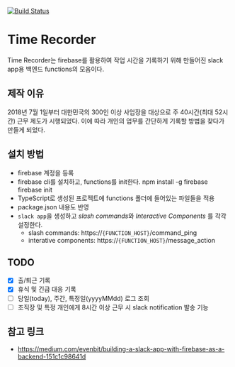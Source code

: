 [![Build Status](https://travis-ci.org/totuworld/time-recorder.svg?branch=master)](https://travis-ci.org/totuworld/time-recorder)

# Time Recorder

Time Recorder는 firebase를 활용하여 작업 시간을 기록하기 위해 만들어진 slack app용 백엔드 functions의 모음이다.

## 제작 이유

2018년 7월 1일부터 대한민국의 300인 이상 사업장을 대상으로 주 40시간(최대 52시간) 근무 제도가 시행되었다. 이에 따라 개인의 업무를 간단하게 기록할 방법을 찾다가 만들게 되었다.

## 설치 방법

* firebase 계정을 등록
* firebase cli를 설치하고, functions를 init한다.
    npm install -g firebase
    firebase init
* TypeScript로 생성된 프로젝트에 functions 폴더에 들어있는 파일들을 적용
* package.json 내용도 반영
* `slack app`을 생성하고 *slash commands*와 *Interactive Components* 를 각각 설정한다.
  * slash commands: https://`{FUNCTION_HOST}`/command_ping
  * interative components: https://`{FUNCTION_HOST}`/message_action

## TODO

- [x] 출/퇴근 기록
- [x] 휴식 및 긴급 대응 기록
- [ ] 당일(today), 주간, 특정일(yyyyMMdd) 로그 조회
- [ ] 조직장 및 특정 개인에게 8시간 이상 근무 시 slack notification 발송 기능

## 참고 링크

* https://medium.com/evenbit/building-a-slack-app-with-firebase-as-a-backend-151c1c98641d
